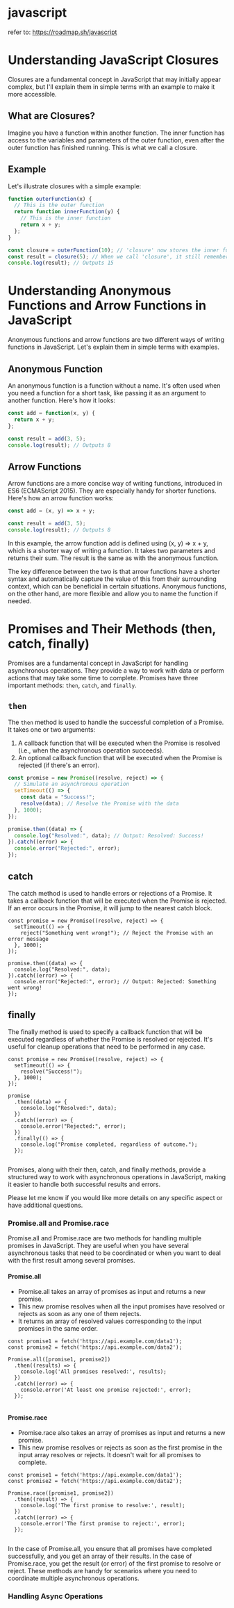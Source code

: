 # javascript

refer to: https://roadmap.sh/javascript

# Understanding JavaScript Closures

Closures are a fundamental concept in JavaScript that may initially appear complex, but I'll explain them in simple terms with an example to make it more accessible.

## What are Closures?

Imagine you have a function within another function. The inner function has access to the variables and parameters of the outer function, even after the outer function has finished running. This is what we call a closure.

## Example

Let's illustrate closures with a simple example:

```javascript
function outerFunction(x) {
  // This is the outer function
  return function innerFunction(y) {
    // This is the inner function
    return x + y;
  };
}

const closure = outerFunction(10); // 'closure' now stores the inner function
const result = closure(5); // When we call 'closure', it still remembers 'x'
console.log(result); // Outputs 15
```

# Understanding Anonymous Functions and Arrow Functions in JavaScript

Anonymous functions and arrow functions are two different ways of writing functions in JavaScript. Let's explain them in simple terms with examples.

## Anonymous Function

An anonymous function is a function without a name. It's often used when you need a function for a short task, like passing it as an argument to another function. Here's how it looks:

```javascript
const add = function(x, y) {
  return x + y;
};

const result = add(3, 5);
console.log(result); // Outputs 8
```
## Arrow Functions

Arrow functions are a more concise way of writing functions, introduced in ES6 (ECMAScript 2015). They are especially handy for shorter functions. Here's how an arrow function works:

```javascript
const add = (x, y) => x + y;

const result = add(3, 5);
console.log(result); // Outputs 8
```
In this example, the arrow function add is defined using (x, y) => x + y, which is a shorter way of writing a function. It takes two parameters and returns their sum. The result is the same as with the anonymous function.

The key difference between the two is that arrow functions have a shorter syntax and automatically capture the value of this from their surrounding context, which can be beneficial in certain situations. Anonymous functions, on the other hand, are more flexible and allow you to name the function if needed.

# Promises and Their Methods (then, catch, finally)

Promises are a fundamental concept in JavaScript for handling asynchronous operations. They provide a way to work with data or perform actions that may take some time to complete. Promises have three important methods: `then`, `catch`, and `finally`.

## `then`

The `then` method is used to handle the successful completion of a Promise. It takes one or two arguments:

1. A callback function that will be executed when the Promise is resolved (i.e., when the asynchronous operation succeeds).
2. An optional callback function that will be executed when the Promise is rejected (if there's an error).

```javascript
const promise = new Promise((resolve, reject) => {
  // Simulate an asynchronous operation
  setTimeout(() => {
    const data = "Success!";
    resolve(data); // Resolve the Promise with the data
  }, 1000);
});

promise.then((data) => {
  console.log("Resolved:", data); // Output: Resolved: Success!
}).catch((error) => {
  console.error("Rejected:", error);
});
```
## catch
The catch method is used to handle errors or rejections of a Promise. It takes a callback function that will be executed when the Promise is rejected. If an error occurs in the Promise, it will jump to the nearest catch block.
```
const promise = new Promise((resolve, reject) => {
  setTimeout(() => {
    reject("Something went wrong!"); // Reject the Promise with an error message
  }, 1000);
});

promise.then((data) => {
  console.log("Resolved:", data);
}).catch((error) => {
  console.error("Rejected:", error); // Output: Rejected: Something went wrong!
});

```
## finally 
The finally method is used to specify a callback function that will be executed regardless of whether the Promise is resolved or rejected. It's useful for cleanup operations that need to be performed in any case.
```
const promise = new Promise((resolve, reject) => {
  setTimeout(() => {
    resolve("Success!");
  }, 1000);
});

promise
  .then((data) => {
    console.log("Resolved:", data);
  })
  .catch((error) => {
    console.error("Rejected:", error);
  })
  .finally(() => {
    console.log("Promise completed, regardless of outcome.");
  });


```
Promises, along with their then, catch, and finally methods, provide a structured way to work with asynchronous operations in JavaScript, making it easier to handle both successful results and errors.

Please let me know if you would like more details on any specific aspect or have additional questions.

### Promise.all and Promise.race

Promise.all and Promise.race are two methods for handling multiple promises in JavaScript. They are useful when you have several asynchronous tasks that need to be coordinated or when you want to deal with the first result among several promises.

#### Promise.all
- Promise.all takes an array of promises as input and returns a new promise.
- This new promise resolves when all the input promises have resolved or rejects as soon as any one of them rejects.
- It returns an array of resolved values corresponding to the input promises in the same order.

```
const promise1 = fetch('https://api.example.com/data1');
const promise2 = fetch('https://api.example.com/data2');

Promise.all([promise1, promise2])
  .then((results) => {
    console.log('All promises resolved:', results);
  })
  .catch((error) => {
    console.error('At least one promise rejected:', error);
  });


```
#### Promise.race

- Promise.race also takes an array of promises as input and returns a new promise.
- This new promise resolves or rejects as soon as the first promise in the input array resolves or rejects. It doesn't wait for all promises to complete.

```
const promise1 = fetch('https://api.example.com/data1');
const promise2 = fetch('https://api.example.com/data2');

Promise.race([promise1, promise2])
  .then((result) => {
    console.log('The first promise to resolve:', result);
  })
  .catch((error) => {
    console.error('The first promise to reject:', error);
  });


```

In the case of Promise.all, you ensure that all promises have completed successfully, and you get an array of their results. In the case of Promise.race, you get the result (or error) of the first promise to resolve or reject. These methods are handy for scenarios where you need to coordinate multiple asynchronous operations.

### Handling Async Operations

